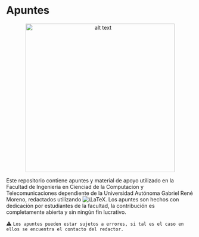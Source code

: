 # Apuntes

<p align="center">
<img src="https://i.imgur.com/nhDsK2i.jpg" alt="alt text" width="400" height="whatever">
</p>

Este repositorio contiene apuntes y material de apoyo utilizado en la Facultad de Ingenieria en Cienciad de la Computacion y Telecomunicaciones dependiente de la Universidad Autónoma Gabriel René Moreno, redactados utilizando ![\LaTeX](https://render.githubusercontent.com/render/math?math=%5CLaTeX). Los apuntes son hechos con dedicación por estudiantes de la facultad, la contribución es completamente abierta y sin ningún fin lucrativo.


:warning: `Los apuntes pueden estar sujetos a errores, si tal es el caso en ellos se encuentra el contacto del redactor.`
